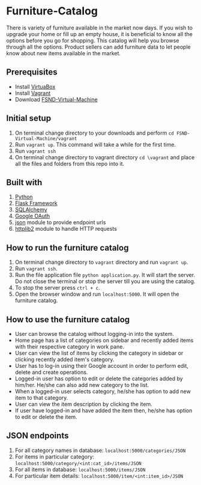 # Furniture-Catalog
There is variety of furniture available in the market now days. If you wish to upgrade your home or fill up an empty house, it is beneficial to know all the options before you go for shopping. This catalog will help you browse through all the options. Product sellers can add furniture data to let people know about new items available in the market.

## Prerequisites

- Install [VirtuaBox](https://www.virtualbox.org/wiki/Download_Old_Builds_5_1)
- Install [Vagrant](https://www.vagrantup.com/downloads.html)
- Download [FSND-Virtual-Machine](https://github.com/udacity/fullstack-nanodegree-vm)

## Initial setup

1. On terminal change directory to your downloads and perform `cd FSND-Virtual-Machine/vagrant`
2. Run `vagrant up`. This command will take a while for the first time.
3. Run `vagrant ssh`
4. On terminal change directory to vagrant directory `cd \vagrant` and place all the files and folders from this repo into it.

## Built with

1. [Python](https://www.python.org/doc/)
2. [Flask Framework](http://flask.pocoo.org/docs/0.12/)
3. [SQLAlchemy](http://docs.sqlalchemy.org/en/latest/)
4. [Google OAuth](https://developers.google.com/identity/protocols/OAuth2)
5. [json](https://help.zendesk.com/hc/en-us/articles/229136867-Working-with-JSON) module to provide endpoint urls
6. [httplib2](http://httplib2.readthedocs.io/en/latest/) module to handle HTTP requests

## How to run the furniture catalog

1. On terminal change directory to `vagrant` directory and run `vagrant up`.
2. Run `vagrant ssh`.
3. Run the file application file `python application.py`. It will start the server. Do not close the terminal or stop the server till you are using the catalog.
4. To stop the server press `ctrl + c`.
5. Open the browser window and run `localhost:5000`. It will open the furniture catalog.

## How to use the furniture catalog

- User can browse the catalog without logging-in into the system.
- Home page has a list of categories on sidebar and recently added items with their respective category in work pane.
- User can view the list of items by clicking the category in sidebar or clicking recently added item's category.
- User has to log-in using their Google account in order to perform edit, delete and create operations.
- Logged-in user has option to edit or delete the categories added by him/her. He/she can also add new category to the list.
- When a logged-in user selects category, he/she has option to add new item to that category.
- User can view the item description by clicking the item.
- If user have logged-in and have added the item then, he/she has option to edit or delete the item.

## JSON endpoints

1. For all category names in database: `localhost:5000/categories/JSON`
2. For items in particular category: `localhost:5000/category/<int:cat_id>/items/JSON`
3. For all items in database: `localhost:5000/items/JSON`
4. For particular item details: `localhost:5000/item/<int:item_id>/JSON`
